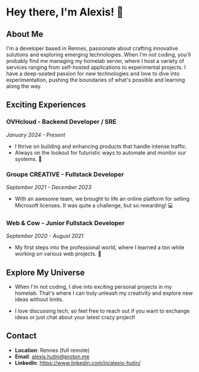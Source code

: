 # Hey there, I'm Alexis! 👋

## About Me

I'm a developer based in Rennes, passionate about crafting innovative solutions and exploring emerging technologies. 
When I'm not coding, you'll probably find me managing my homelab server, where I host a variety of services ranging from self-hosted applications to experimental projects. 
I have a deep-seated passion for new technologies and love to dive into experimentation, pushing the boundaries of what's possible and learning along the way.

<!-- For more details on my homelab setup and projects, check out [my homelab repository](link_to_homelab_repo). -->

## Exciting Experiences

### OVHcloud - Backend Developer / SRE
*January 2024 - Present*
- I thrive on building and enhancing products that handle intense traffic.
- Always on the lookout for futuristic ways to automate and monitor our systems. 🚀

### Groupe CREATIVE - Fullstack Developer
*September 2021 - December 2023*
- With an awesome team, we brought to life an online platform for selling Microsoft licenses. It was quite a challenge, but so rewarding! 💻

### Web & Cow - Junior Fullstack Developer
*September 2020 - August 2021*
- My first steps into the professional world, where I learned a ton while working on various web projects. 🚀

## Explore My Universe

- When I'm not coding, I dive into exciting personal projects in my homelab. That's where I can truly unleash my creativity and explore new ideas without limits.

- I love discussing tech, so feel free to reach out if you want to exchange ideas or just chat about your latest crazy project!

## Contact
- **Location**: Rennes (full remote)
- **Email**: alexis.hutin@proton.me
- **LinkedIn**: https://www.linkedin.com/in/alexis-hutin/
